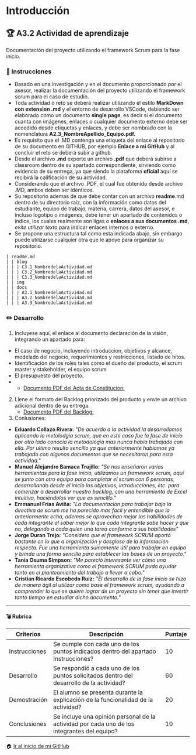 # Introducción

## :trophy: A3.2 Actividad de aprendizaje

Documentación del proyecto utilizando el framework Scrum para la fase inicio.

### :blue_book: Instrucciones

- Basado en una investigación y en el documento proporcionado por el asesor, realizar la documentación del proyecto utilizando el framework scrum para el caso de estudio.
- Toda actividad o reto se deberá realizar utilizando el estilo **MarkDown con extension .md** y el entorno de desarrollo VSCode, debiendo ser elaborado como un documento **single page**, es decir si el documento cuanta con imágenes, enlaces o cualquier documento externo debe ser accedido desde etiquetas y enlaces, y debe ser nombrado con la nomenclatura **A2.3_NombreApellido_Equipo.pdf.**
- Es requisito que el .MD contenga una etiqueta del enlace al repositorio de su documento en GITHUB, por ejemplo **Enlace a mi GitHub** y al concluir el reto se deberá subir a github.
- Desde el archivo **.md** exporte un archivo **.pdf** que deberá subirse a classroom dentro de su apartado correspondiente, sirviendo como evidencia de su entrega, ya que siendo la plataforma **oficial** aquí se recibirá la calificación de su actividad.
- Considerando que el archivo .PDF, el cual fue obtenido desde archivo .MD, ambos deben ser idénticos.
- Su repositorio ademas de que debe contar con un archivo **readme**.md dentro de su directorio raíz, con la información como datos del estudiante, equipo de trabajo, materia, carrera, datos del asesor, e incluso logotipo o imágenes, debe tener un apartado de contenidos o indice, los cuales realmente son ligas o **enlaces a sus documentos .md**, _evite utilizar texto_ para indicar enlaces internos o externo.
- Se propone una estructura tal como esta indicada abajo, sin embargo puede utilizarse cualquier otra que le apoye para organizar su repositorio.

``` 
| readme.md
| | blog
| | | C3.1_NombredelaActividad.md
| | | C3.2_NombredelaActividad.md
| | | C3.3_NombredelaActividad.md
| | img
| | docs
| | | A3.1_NombredelaActividad.md
| | | A3.2_NombredelaActividad.md
| | | A3.3_NombredelaActividad.md
```

### :pencil2: Desarrollo

1. Incluyese aquí, el enlace al documento declaración de la visión, integrando un apartado para:
+  El caso de negocio, incluyendo introduccion, objetivos y alcance, modelado del negocio, requerimientos y restricciones, listado de hitos.
+  Identificación de los roles tales como el dueño del producto, el scrum master y stakeholder, el equipo scrum
+  El presupuesto del proyecto.
+  
   + [Documento PDF del Acta de Constitucion:](https://github.com/AlexBamaca/AnalisisB/blob/master/extras/PDF/A3.2/Acta%20de%20Constitucion%20del%20Proyecto.pdf)
2. Llene el formato del Backlog priorizado del producto y envie un archivo adicional dentro de su entrega.
    - [Documento PDF del Backlog:](https://github.com/AlexBamaca/AnalisisB/blob/master/extras/PDF/A3.2/A3.2%20-%20Backlog%20-%20Backlog%20del%20Producto.pdf) 
3. Conlusiones:
- **Eduardo Collazo Rivera:** _"De acuerdo a la actividad la desarrollamos aplicando la metolodgia scrum, que en este caso fue la fase de inicio por otro lado conocia la metodologia mas nunca habia trabajado con ella. Por ultimo resulto sencillo ya que anteriormente habiamos ya trabajado con algunos documentos que se necesitaron para esta actividad."_
- **Manuel Alejandro Bamaca Trujillo:** _"Se nos enseñaron varias herramientas para la fase inicio, utilizamos un framework scrum, aquí se junto con otro equipo para completar el scrum con 6 personas, desarrollando desde el inicio los objetivos, introducciones, etc. para comenzar a desarrollar nuestro backlog, con una herramienta de Excel intuitiva, haciéndolos ver que es sencillo."_
- **Emmanuel Frias Aviña:** _"La documentacion para trabajar bajo la directiva de scrum me ha parecido mas facil y entendible que la anteriormente echa, ademas se aprovechan mejor las habilidades de cada integrante al saber mejor lo que cada integrante sabe hacer y que no, delegando a cada quien una tarea conforme a sus habilidades"_
- **Jorge Duran Trejo:** _"Considero que el framework SCRUM aportó bastante en lo que a organización y desglose de la información respecta. Fue una herramienta sumamente útil para trabajar en equipo y brinda una forma sencilla para establecer las bases de un proyecto."_
- **Tania Osuma Simpson:** _"Me pareció interesante ver cómo una herramienta organizativa como el framework SCRUM pudo ayudar tanto en el planteamiento del trabajo a llevar a cabo."_
- **Cristian Ricardo Escobedo Ruiz:** _"El desarrollo de la fase inicio se hizo de manera ágil al utilizar como base el framework scrum, ayudando a comprender lo que se quiere lograr de un proyecto sin tener que invertir tanto tiempo en estudiar dicho documento."_

___
#### :bomb: Rubrica

| Criterios     | Descripción                                                                                  | Puntaje |
| ------------- | -------------------------------------------------------------------------------------------- | ------- |
| Instrucciones | Se cumple con cada uno de los puntos indicados dentro del apartado Instrucciones?            | 10      |  | 5 |
| Desarrollo    | Se respondió a cada uno de los puntos solicitados dentro del desarrollo de la actividad?     | 60      |
| Demostración  | El alumno se presenta durante la explicación de la funcionalidad de la actividad?            | 20      |
| Conclusiones  | Se incluye una opinión personal de la actividad  por cada uno de los integrantes del equipo? | 10      |

:house: [Ir al inicio de mi GitHub](https://github.com/AlexBamaca/AnalisisB)